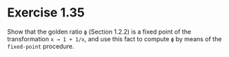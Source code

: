# Exercise 1.35

Show that the golden ratio `ϕ` (Section 1.2.2) is a fixed point of the transformation `x → 1 + 1/x`, and use this fact to compute `ϕ` by means of the `fixed-point` procedure.